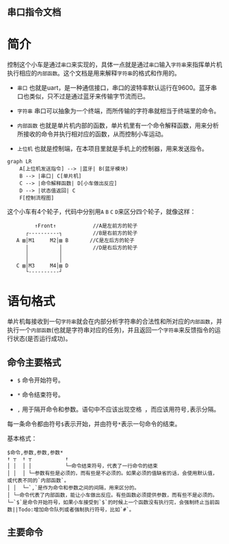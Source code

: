 ## 串口指令文档

# 简介

控制这个小车是通过`串口`来实现的，具体一点就是通过`串口`输入`字符串`来指挥单片机执行相应的`内部函数`。这个文档是用来解释`字符串`的格式和作用的。

* `串口` 也就是uart，是一种通信接口，串口的波特率默认运行在9600。蓝牙串口也类似，只不过是通过蓝牙来传输字节流而已。

* `字符串` 串口可以抽象为一个终端，而所传输的字符串就相当于终端里的命令。

* `内部函数` 也就是单片机内部的函数，单片机里有一个命令解释函数，用来分析所接收的命令并执行相对应的函数，从而控制小车运动。

* `上位机` 也就是控制端，在本项目里就是手机上的控制器，用来发送指令。

```mermaid
graph LR
    A[上位机发送指令] --> |蓝牙| B(蓝牙模块)
    B --> |串口| C[单片机]
    C --> |命令解释函数| D[小车做出反应]
    D --> |状态值返回| C
    F[控制流程图]
```

这个小车有4个轮子，代码中分别用`A` `B` `C` `D`来区分四个轮子，就像这样：

```
         ↑Front↑            //A是左前方的轮子
      ┌----------┐          //B是右前方的轮子
   A ▤│M1     M2│▤ B       //C是左后方的轮子
      │          │          //D是右后方的轮子
      │          │
      │          │
   C ▤│M3     M4│▤ D
      └----------┘       
```


# 语句格式

单片机每接收到一句`字符串`就会在内部分析字符串的合法性和所对应的`内部函数`，并执行一个`内部函数`(也就是字符串对应的任务)，并且返回一个`字符串`来反馈指令的运行状态(是否运行成功)。

## 命令主要格式

* `$` 命令开始符号。

* `*` 命令结束符号。

* `,` 用于隔开命令和参数。语句中不应该出现空格` `，而应该用符号`,`表示分隔。

每一条命令都由符号`$`表示开始，并由符号`*`表示一句命令的结束。

基本格式：

```
$命令,参数,参数,参数*
↑ ┬  ↑ ┬           ↑
│ │  │ │           └─命令结束符号，代表了一行命令的结束
│ │  │ └─参数有些是必须的，而有些是不必须的。如果必须的值缺省的话，会使用默认值，或代表不同的`内部函数`。
│ │  └─`,`是作为命令和参数之间的间隔，用来区分的。
│ └─命令代表了内部函数，能让小车做出反应。有些函数必须提供参数，而有些不是必须的。
└─`$`是命令开始符号，如果小车接受到`$`的时候上一个函数没有执行完，会强制终止当前函数||Todo:增加命令队列或者强制执行符号，比如`#`。

```

## 主要命令


